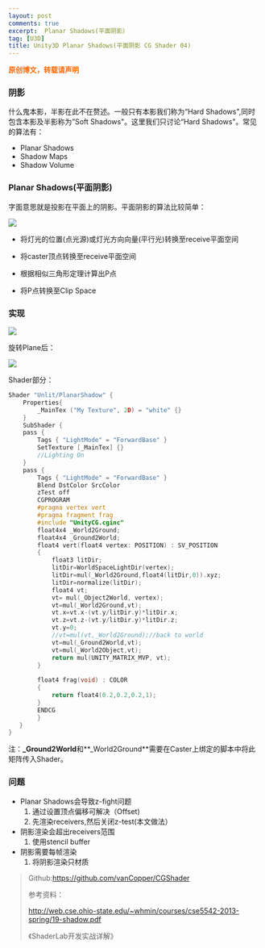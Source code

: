 ```yaml
---
layout: post
comments: true
excerpt:  Planar Shadows(平面阴影）
tag: [U3D]
title: Unity3D Planar Shadows(平面阴影 CG Shader 04)
---
```


<span style="color: #ff6600;"><strong>原创博文，转载请声明</strong></span>

### 阴影

什么鬼本影，半影在此不在赘述。一般只有本影我们称为“Hard Shadows",同时包含本影及半影称为”Soft Shadows"。这里我们只讨论“Hard Shadows"。常见的算法有：

* Planar Shadows
* Shadow Maps
* Shadow Volume

### Planar Shadows(平面阴影)

字面意思就是投影在平面上的阴影。平面阴影的算法比较简单：

![](../../images/planarShadow.png)

* 将灯光的位置(点光源)或灯光方向向量(平行光)转换至receive平面空间


* 将caster顶点转换至receive平面空间


* 根据相似三角形定理计算出P点


* 将P点转换至Clip Space

### 实现

![](../../images/planarShadow_01.png)

旋转Plane后：

![](../../images/planarShadow_02.png)

Shader部分：

``` c
Shader "Unlit/PlanarShadow" {
	Properties{
		_MainTex ("My Texture", 2D) = "white" {}
	}
	SubShader {
	pass {      
		Tags { "LightMode" = "ForwardBase" }
		SetTexture [_MainTex] {}
		//Lighting On
	}
	pass {   
		Tags { "LightMode" = "ForwardBase" } 
		Blend DstColor SrcColor
		zTest off
		CGPROGRAM
		#pragma vertex vert 
		#pragma fragment frag
		#include "UnityCG.cginc"
		float4x4 _World2Ground;
		float4x4 _Ground2World;
		float4 vert(float4 vertex: POSITION) : SV_POSITION
		{
			float3 litDir;
			litDir=WorldSpaceLightDir(vertex); 
			litDir=mul(_World2Ground,float4(litDir,0)).xyz;
			litDir=normalize(litDir);
			float4 vt;
			vt= mul(_Object2World, vertex);
			vt=mul(_World2Ground,vt);
			vt.x=vt.x-(vt.y/litDir.y)*litDir.x;
			vt.z=vt.z-(vt.y/litDir.y)*litDir.z;
			vt.y=0;
			//vt=mul(vt,_World2Ground);//back to world
			vt=mul(_Ground2World,vt);
			vt=mul(_World2Object,vt);
			return mul(UNITY_MATRIX_MVP, vt);
		}
		
 		float4 frag(void) : COLOR 
		{
			return float4(0.2,0.2,0.2,1);
		}
 		ENDCG 
		}
   }
}
```

注：**_Ground2World**和**_World2Ground**需要在Caster上绑定的脚本中将此矩阵传入Shader。

### 问题

* Planar Shadows会导致z-fight问题
  1. 通过设置顶点偏移可解决（Offset)
  2. 先渲染receivers,然后关闭z-test(本文做法）
* 阴影渲染会超出receivers范围
  1. 使用stencil buffer
* 阴影需要每帧渲染
  1. 将阴影渲染只材质

> Github:https://github.com/vanCopper/CGShader
> 
> 参考资料：
> 
> http://web.cse.ohio-state.edu/~whmin/courses/cse5542-2013-spring/19-shadow.pdf
> 
> 《ShaderLab开发实战详解》



